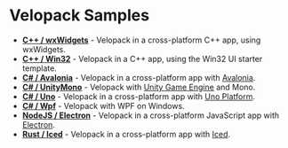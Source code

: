 # Velopack Samples

- [**C++ / wxWidgets**](CPlusPlusWidgets) - Velopack in a cross-platform C++ app, using wxWidgets.
- [**C++ / Win32**](CPlusPlusWin32) - Velopack in a C++ app, using the Win32 UI starter template.
- [**C# / Avalonia**](CSharpAvalonia) - Velopack in a cross-platform app with [Avalonia](https://avaloniaui.net/).
- [**C# / UnityMono**](CSharpUnityMono) - Velopack with [Unity Game Engine](https://unity.com/) and Mono.
- [**C# / Uno**](CSharpUno) - Velopack in a cross-platform app with [Uno Platform](https://github.com/unoplatform/uno).
- [**C# / Wpf**](CSharpWpf) - Velopack with WPF on Windows.
- [**NodeJS / Electron**](NodeJSElectron) - Velopack in a cross-platform JavaScript app with [Electron](https://www.electronjs.org/).
- [**Rust / Iced**](RustIced) - Velopack in a cross-platform app with [Iced](https://github.com/iced-rs/iced).
